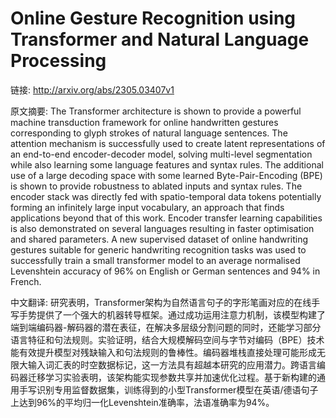# Online Gesture Recognition using Transformer and Natural Language Processing

链接: http://arxiv.org/abs/2305.03407v1

原文摘要:
The Transformer architecture is shown to provide a powerful machine
transduction framework for online handwritten gestures corresponding to glyph
strokes of natural language sentences. The attention mechanism is successfully
used to create latent representations of an end-to-end encoder-decoder model,
solving multi-level segmentation while also learning some language features and
syntax rules. The additional use of a large decoding space with some learned
Byte-Pair-Encoding (BPE) is shown to provide robustness to ablated inputs and
syntax rules. The encoder stack was directly fed with spatio-temporal data
tokens potentially forming an infinitely large input vocabulary, an approach
that finds applications beyond that of this work. Encoder transfer learning
capabilities is also demonstrated on several languages resulting in faster
optimisation and shared parameters. A new supervised dataset of online
handwriting gestures suitable for generic handwriting recognition tasks was
used to successfully train a small transformer model to an average normalised
Levenshtein accuracy of 96% on English or German sentences and 94% in French.

中文翻译:
研究表明，Transformer架构为自然语言句子的字形笔画对应的在线手写手势提供了一个强大的机器转导框架。通过成功运用注意力机制，该模型构建了端到端编码器-解码器的潜在表征，在解决多层级分割问题的同时，还能学习部分语言特征和句法规则。实验证明，结合大规模解码空间与字节对编码（BPE）技术能有效提升模型对残缺输入和句法规则的鲁棒性。编码器堆栈直接处理可能形成无限大输入词汇表的时空数据标记，这一方法具有超越本研究的应用潜力。跨语言编码器迁移学习实验表明，该架构能实现参数共享并加速优化过程。基于新构建的通用手写识别专用监督数据集，训练得到的小型Transformer模型在英语/德语句子上达到96%的平均归一化Levenshtein准确率，法语准确率为94%。
